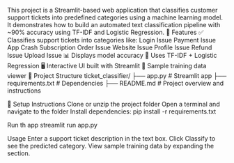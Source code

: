 This project is a Streamlit-based web application that classifies customer support tickets into predefined categories using a machine learning model. It demonstrates how to build an automated text classification pipeline with ~90% accuracy using TF-IDF
and Logistic Regression.
🚀 Features
✅ Classifies support tickets into categories like:
Login Issue
Payment Issue
App Crash
Subscription
Order Issue
Website Issue
Profile Issue
Refund Issue
Upload Issue
📊 Displays model accuracy
🧠 Uses TF-IDF + Logistic Regression
🖥️ Interactive UI built with Streamlit
📁 Sample training data viewer
📁 Project Structure
ticket_classifier/
├── app.py               # Streamlit app
├── requirements.txt     # Dependencies
├── README.md            # Project overview and instructions

🧰 Setup Instructions
Clone or unzip the project folder
Open a terminal and navigate to the folder
Install dependencies:
pip install -r requirements.txt

Run th app
streamlit run app.py


Usage
Enter a support ticket description in the text box.
Click Classify to see the predicted category.
View sample training data by expanding the section.
